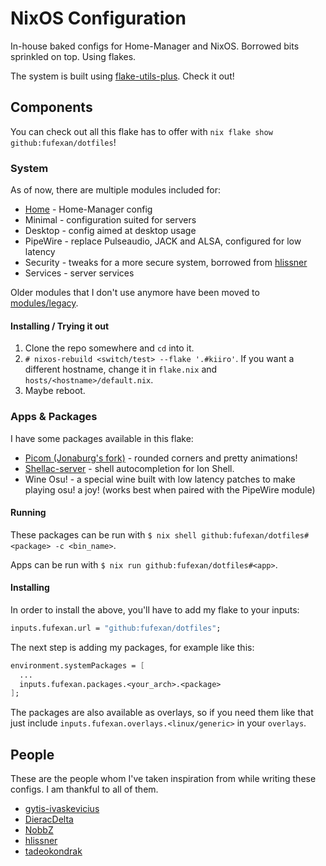 # NixOS Configuration

In-house baked configs for Home-Manager and NixOS. Borrowed bits sprinkled on
top. Using flakes.

The system is built using
[flake-utils-plus](https://github.com/gytis-ivaskevicius/flake-utils-plus).
Check it out!

## Components

You can check out all this flake has to offer with
`nix flake show github:fufexan/dotfiles`!

### System

As of now, there are multiple modules included for:

- [Home](./home) - Home-Manager config
- Minimal - configuration suited for servers
- Desktop - config aimed at desktop usage
- PipeWire - replace Pulseaudio, JACK and ALSA, configured for low latency
- Security - tweaks for a more secure system, borrowed from
[hlissner](https://github.com/hlissner/dotfiles/blob/master/modules/security.nix)
- Services - server services

Older modules that I don't use anymore have been moved to
[modules/legacy](./modules/legacy).

#### Installing / Trying it out

1. Clone the repo somewhere and `cd` into it.
2. `# nixos-rebuild <switch/test> --flake '.#kiiro'`. If you want a different
hostname, change it in `flake.nix` and `hosts/<hostname>/default.nix`.
3. Maybe reboot.

### Apps & Packages

I have some packages available in this flake:

- [Picom (Jonaburg's fork)](https://github.com/jonaburg/picom) - rounded corners
and pretty animations!
- [Shellac-server](https://gitlab.redox-os.org/AdminXVII/shellac-server) - shell
autocompletion for Ion Shell.
- Wine Osu! - a special wine built with low latency patches to make playing osu!
a joy! (works best when paired with the PipeWire module)

#### Running

These packages can be run with
`$ nix shell github:fufexan/dotfiles#<package> -c <bin_name>`.

Apps can be run with `$ nix run github:fufexan/dotfiles#<app>`.

#### Installing

In order to install the above, you'll have to add my flake to your inputs:
```nix
inputs.fufexan.url = "github:fufexan/dotfiles";
```
The next step is adding my packages, for example like this:
```nix
environment.systemPackages = [
  ...
  inputs.fufexan.packages.<your_arch>.<package>
];
```

The packages are also available as overlays, so if you need them like that just
include `inputs.fufexan.overlays.<linux/generic>` in your `overlays`.

## People

These are the people whom I've taken inspiration from while writing these
configs. I am thankful to all of them.

- [gytis-ivaskevicius](https://github.com/gytis-ivaskevicius)
- [DieracDelta](https://github.com/DieracDelta)
- [NobbZ](https://github.com/NobbZ)
- [hlissner](https://github.com/hlissner)
- [tadeokondrak](https://github.com/tadeokondrak)
